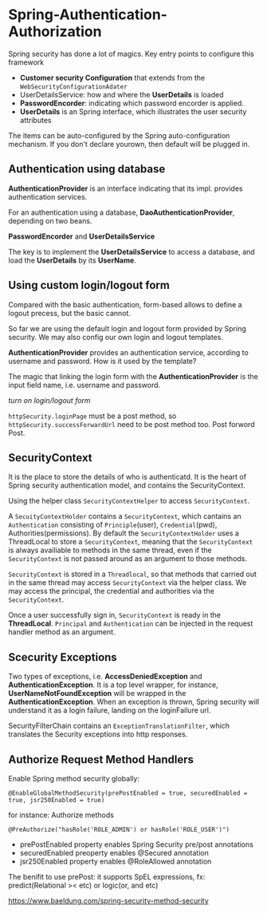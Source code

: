# Spring-Authentication-Authorization

Spring security has done a lot of magics.  Key entry points to configure this framework

* **Customer security Configuration** that extends from the `WebSecurityConfigurationAdater`
* UserDetailsService: how and where the **UserDetails** is loaded
* **PasswordEncorder**: indicating which password encorder is applied. 
* **UserDetails** is an Spring interface, which illustrates the user security attributes

The items can be auto-configured by the Spring auto-configuration mechanism. If you don't declare yourown, then default will be plugged in. 

## Authentication using database

**AuthenticationProvider** is an interface indicating that its impl. provides authentication services. 

For an authentication using a database, **DaoAuthenticationProvider**, depending on two beans. 

**PasswordEncorder** and **UserDetailsService** 

The key is to implement the **UserDetailsService** to access a database, and load the **UserDetails** by its **UserName**. 

## Using custom login/logout form

Compared with the basic authentication, form-based allows to define a logout precess, but the basic cannot.  

So far we are using the default login and logout form provided by Spring security. We may also config our own login and logout templates. 

**AuthenticationProvider** provides an authentication service, according to username and password. How is it used by the template? 

The magic that linking the login form with the **AuthenticationProvider** is the input field name, i.e. username and password. 

*turn on login/logout form*

`httpSecurity.loginPage` must be a post method, so `httpSecurity.successForwardUrl` need to be post method too. Post forword Post. 

## SecurityContext

It is the place to store the details of who is authenticatd.
It is the heart of Spring security authentication model, and contains the SecurityContext.

Using the helper class `SecurityContextHelper` to access `SecurityContext`.

A `SecuityContextHolder` contains a `SecurityContext`, which cantains an `Authentication` consisting of `Principle`(user), `Credential`(pwd), Authorities(permissions).
By default the `SecurityContextHolder` uses a ThreadLocal to store a `SecurityContext`, meaning that the `SecurityContext` is always availiable to methods in the same thread, even if the `SecurityContext` is not passed around as an argument to those methods.

`SecurityContext` is stored in a `Threadlocal`, so that methods that carried out in the same thread may access `SecurityContext` via the helper class. We may access the principal, the credential and authorities via the `SecurityContext`.

Once a user successfully sign in, `SecurityContext` is ready in the **ThreadLocal**. `Principal` and `Authentication` can be injected in the request handler method as an argument. 

## Scecurity Exceptions

Two types of exceptions, i.e. **AccessDeniedException** and **AuthenticationException**. It is a top level wrapper, for instance, **UserNameNotFoundException** will be wrapped in the **AuthenticationException**. When an exception is thrown, Spring security will understand it as a login failure, landing on the loginFailure url.    

SecurityFilterChain contains an `ExceptionTranslationFilter`, which translates the Security exceptions into http responses. 

## Authorize Request Method Handlers

Enable Spring method security globally: 

````
@EnableGlobalMethodSecurity(prePostEnabled = true, securedEnabled = true, jsr250Enabled = true)
````

for instance: Authorize methods

````
@PreAuthorize("hasRole('ROLE_ADMIN') or hasRole('ROLE_USER')")
````

* prePostEnabled property enables Spring Security pre/post annotations
* securedEnabled preoperty enables @Secured annotation
* jsr250Enabled property enables @RoleAllowed annotation

The benifit to use prePost: it supports SpEL expressions, fx: predict(Relational >< etc) or logic(or, and etc) 

https://www.baeldung.com/spring-security-method-security






